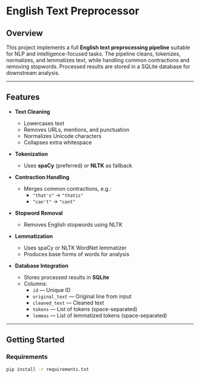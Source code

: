 # English Text Preprocessor  

## Overview
This project implements a full **English text preprocessing pipeline** suitable for NLP and intelligence-focused tasks. The pipeline cleans, tokenizes, normalizes, and lemmatizes text, while handling common contractions and removing stopwords. Processed results are stored in a SQLite database for downstream analysis.

---

## Features

- **Text Cleaning**
  - Lowercases text
  - Removes URLs, mentions, and punctuation
  - Normalizes Unicode characters
  - Collapses extra whitespace

- **Tokenization**
  - Uses **spaCy** (preferred) or **NLTK** as fallback

- **Contraction Handling**
  - Merges common contractions, e.g.:
    - `"that's"` → `"thatis"`
    - `"can't"` → `"cant"`

- **Stopword Removal**
  - Removes English stopwords using NLTK

- **Lemmatization**
  - Uses spaCy or NLTK WordNet lemmatizer
  - Produces base forms of words for analysis

- **Database Integration**
  - Stores processed results in **SQLite**
  - Columns:
    - `id` — Unique ID
    - `original_text` — Original line from input
    - `cleaned_text` — Cleaned text
    - `tokens` — List of tokens (space-separated)
    - `lemmas` — List of lemmatized tokens (space-separated)

---

## Getting Started

### Requirements

```bash
pip install -r requirements.txt